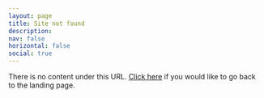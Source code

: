 ```yaml
---
layout: page
title: Site not found
description: 
nav: false
horizontal: false
social: true
---
```


There is no content under this URL. [Click here](/) if you would like to go back to the landing page.

